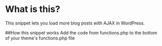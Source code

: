 # What is this?
This snippet lets you load more blog posts with AJAX in WordPress. 

##How this snippet works
Add the code from functions.php to the bottom of your theme's functions.php file



